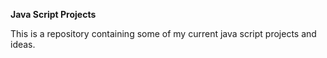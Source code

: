 **Java Script Projects**

This is a repository containing some of my current java script projects and ideas.

